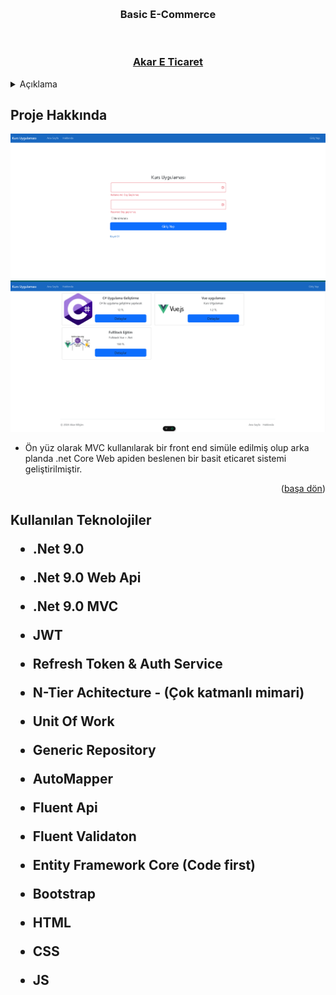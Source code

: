 <a name="readme-top"></a>





<!-- PROJECT LOGO -->
<br />

<div align="center">
  <h3 align="center">Basic E-Commerce</h3>
  <br>
  <h3> <a href=""> Akar E Ticaret</a> </h3> 
</div>



<!-- TABLE OF CONTENTS -->
<details>
  <summary>Açıklama</summary>
  <ol>
    <li>
      <a href="#Proje-Hakkinda">Proje Hakkında</a>
    </li>
    <li>
      <a href="#teknolojiler">Kullanılan Teknolojiler </a>
    </li>
      </ol>
</details>



<!-- ABOUT THE PROJECT -->
<h2 id="Proje-Hakkinda"> Proje Hakkında </h2>

<img src ="https://github.com/mberkayakardev/VueDotnetCourseApp/blob/master/D%C3%B6k%C3%BCmanlar/LoginScreen.png?raw=true" >
<img src ="https://github.com/mberkayakardev/VueDotnetCourseApp/blob/master/D%C3%B6k%C3%BCmanlar/KurslarListesi.png?raw=true" >


 



* Ön yüz olarak MVC kullanılarak bir front end simüle edilmiş olup arka planda .net Core Web apiden beslenen bir basit eticaret sistemi geliştirilmiştir. 

<p align="right">(<a href="#readme-top">başa dön</a>)</p>


<h2 id="teknolojiler"> Kullanılan Teknolojiler </id>

* .Net 9.0

* .Net 9.0 Web Api

* .Net 9.0 MVC

* JWT

* Refresh Token & Auth Service 

* N-Tier Achitecture - (Çok katmanlı mimari)

* Unit Of Work

* Generic Repository

* AutoMapper

* Fluent Api

* Fluent Validaton

* Entity Framework Core (Code first)

* Bootstrap

* HTML

* CSS

* JS



